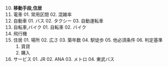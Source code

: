 10. **移動手段,住居**
  01. 電車
    01. 常用区間
    02. 混雑率
  02. 自動車
    01. バス
    02. タクシー
    03. 自動運転車
  03. 自転車,バイク
    01. 自転車
    02. バイク
  04. 飛行機
  05. 住居
    01. 場所
    02. 広さ
    03. 築年数
    04. 駅徒歩
    05. 他必須条件
    06. 判定基準
      01. 賃貸
      02. 購入
  05. サービス
    01. JR
    02. ANA
    03. メトロ
    04. 東武バス
